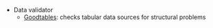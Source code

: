* Data validator
    - [Goodtables](http://try.goodtables.io/): checks tabular data sources for structural problems